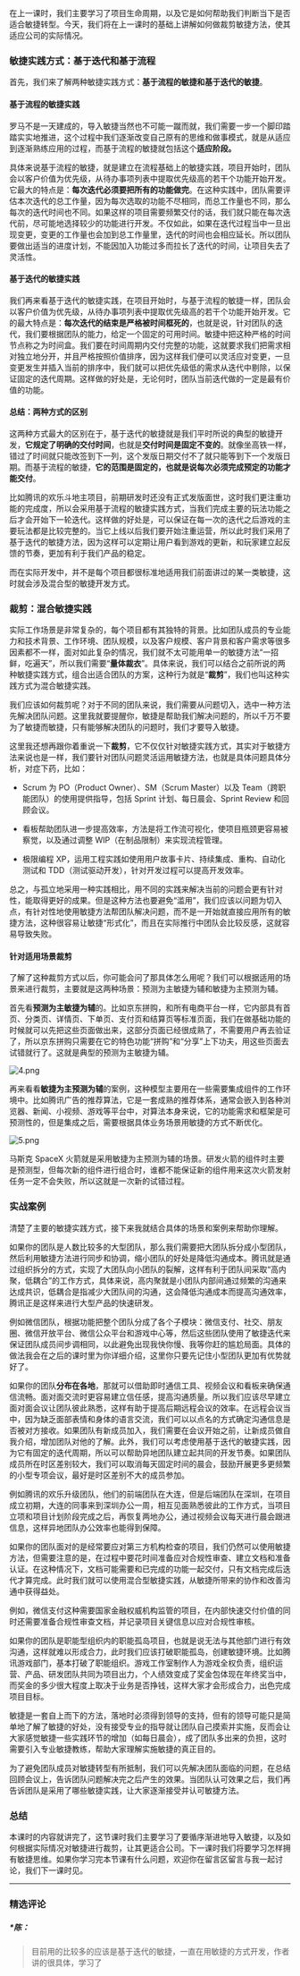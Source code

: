 <p data-nodeid="1" class="">在上一课时，我们主要学习了项目生命周期，以及它是如何帮助我们判断当下是否适合敏捷转型。今天，我们将在上一课时的基础上讲解如何做裁剪敏捷方法，使其适应公司的实际情况。</p>
<h3 data-nodeid="2">敏捷实践方式：基于迭代和基于流程</h3>
<p data-nodeid="3">首先，我们来了解两种敏捷实践方式：<strong data-nodeid="52">基于流程的敏捷和基于迭代的敏捷</strong>。</p>
<h4 data-nodeid="4">基于流程的敏捷实践</h4>
<p data-nodeid="5">罗马不是一天建成的，导入敏捷当然也不可能一蹴而就，我们需要一步一个脚印踏踏实实地推进，这个过程中我们逐渐改变自己原有的思维和做事模式，就是从适应到逐渐熟练应用的过程，而基于流程的敏捷就包括这个<strong data-nodeid="58">适应阶段。</strong></p>
<p data-nodeid="6">具体来说基于流程的敏捷，就是建立在流程基础上的敏捷实践，项目开始时，团队会以客户价值为优先级，从待办事项列表中提取优先级高的若干个功能开始开发。它最大的特点是：<strong data-nodeid="64">每次迭代必须要把所有的功能做完</strong>。在这种实践中，团队需要评估本次迭代的总工作量，因为每次选取的功能不尽相同，而总工作量也不同，那么每次的迭代时间也不同。如果这样的项目需要频繁交付的话，我们就只能在每次迭代前，尽可能地选择较少的功能进行开发。不仅如此，如果在迭代过程当中一旦出现变更，变更的工作量也会加到总工作量里，迭代的时间也会相应延长。所以团队要做出适当的进度计划，不能因加入功能过多而拉长了迭代的时间，让项目失去了灵活性。</p>
<h4 data-nodeid="7">基于迭代的敏捷实践</h4>
<p data-nodeid="8">我们再来看基于迭代的敏捷实践，在项目开始时，与基于流程的敏捷一样，团队会以客户价值为优先级，从待办事项列表中提取优先级高的若干个功能开始开发。它的最大特点是：<strong data-nodeid="71">每次迭代的结束是严格被时间框死的</strong>，也就是说，针对团队的迭代，我们要根据团队的能力，给定一个固定的可用时间。敏捷中把这种严格的时间节点称之为时间盒。我们要在时间周期内交付完整的功能，这就要求我们把需求相对独立地分开，并且严格按照价值排序，因为这样我们便可以灵活应对变更，一旦变更发生并插入当前的排序中，我们就可以把优先级低的需求从迭代中剔除，以保证固定的迭代周期。这样做的好处是，无论何时，团队当前迭代做的一定是最有价值的功能。</p>
<h4 data-nodeid="9">总结：两种方式的区别</h4>
<p data-nodeid="10">这两种方式最大的区别在于，基于迭代的敏捷就是我们平时所说的典型的敏捷开发，<strong data-nodeid="86">它规定了明确的交付时间</strong>，也就是<strong data-nodeid="87">交付时间是固定不变的</strong>。就像坐高铁一样，错过了时间就只能改签到下一列，这个发版日期交付不了就只能等到下一个发版日期。而基于流程的敏捷，<strong data-nodeid="88">它的范围是固定的，也就是说每次必须完成预定的功能才能交付</strong>。</p>
<p data-nodeid="11">比如腾讯的欢乐斗地主项目，前期研发时还没有正式发版面世，这时我们更注重功能的完成度，所以会采用基于流程的敏捷实践方式，当我们完成主要的玩法功能之后才会开始下一轮迭代。这样做的好处是，可以保证在每一次的迭代之后游戏的主要玩法都是比较完整的。当它上线以后我们要开始注重运营，所以此时我们采用了基于迭代的敏捷方法，因为这样可以定期让用户看到游戏的更新，和玩家建立起反馈的节奏，更加有利于我们产品的稳定。</p>
<p data-nodeid="12">而在实际开发中，并不是每个项目都很标准地适用我们前面讲过的某一类敏捷，这时就会涉及混合型的敏捷开发方式。</p>
<h3 data-nodeid="13">裁剪：混合敏捷实践</h3>
<p data-nodeid="14">实际工作场景是非常复杂的，每个项目都有其独特的背景。比如团队成员的专业能力和技术背景、工作环境、团队规模，以及客户规模、客户背景和客户需求等很多因素都不一样，面对如此复杂的情况，我们就不太可能用单一的敏捷方法“一招鲜，吃遍天”，所以我们需要“<strong data-nodeid="101">量体裁衣</strong>”。具体来说，我们可以结合之前所说的两种敏捷实践方式，组合出适合团队的方案，这种行为就是“<strong data-nodeid="102">裁剪</strong>”，我们也叫这种实践方式为混合敏捷实践。</p>
<p data-nodeid="15">我们应该如何裁剪呢？对于不同的团队来说，我们需要从问题切入，选中一种方法先解决团队问题。这里我就要提醒你，敏捷是帮助我们解决问题的，所以千万不要为了敏捷而敏捷，只有能够解决团队的问题时，我们才要导入敏捷。</p>
<p data-nodeid="16">这里我还想再跟你着重说一下<strong data-nodeid="109">裁剪</strong>，它不仅仅针对敏捷实践方式，其实对于敏捷方法来说也是一样，我们要针对团队问题灵活运用敏捷方法，也就是具体问题具体分析，对症下药，比如：</p>
<ul data-nodeid="609">
<li data-nodeid="610">
<p data-nodeid="611">Scrum 为 PO（Product Owner）、SM（Scrum Master）以及 Team（跨职能团队）的使⽤提供指导，包括 Sprint 计划、每⽇晨会、Sprint Review 和回顾会议。</p>
</li>
<li data-nodeid="612">
<p data-nodeid="613" class="te-preview-highlight">看板帮助团队进⼀步提⾼效率，⽅法是将⼯作流可视化，使项目瓶颈更容易被察觉，以及通过调整 WIP（在制品限制）来实现流程管理。</p>
</li>
<li data-nodeid="614">
<p data-nodeid="615">极限编程 XP，运用⼯程实践如使⽤用户故事卡片、持续集成、重构、⾃动化测试和 TDD（测试驱动开发），针对开发过程可以提高开发效率。</p>
</li>
</ul>

<p data-nodeid="24">总之，与孤⽴地采⽤一种实践相⽐，用不同的实践来解决当前的问题会更有针对性，能取得更好的成果。但是这种方法也要避免“滥用”，我们应该以问题为切入点，有针对性地使用敏捷方法帮团队解决问题，而不是一开始就直接应用所有的敏捷方法，这种很容易让敏捷“形式化”，而且在实际推行中团队会比较反感，这就容易导致失败。</p>
<h4 data-nodeid="25">针对适用场景裁剪</h4>
<p data-nodeid="26">了解了这种裁剪方式以后，你可能会问了那具体怎么用呢？我们可以根据适用的场景来进行裁剪，主要就是这两种场景：预测为主敏捷为辅和敏捷为主预测为辅。</p>
<p data-nodeid="27">首先看<strong data-nodeid="121">预测为主敏捷为辅</strong>的。比如京东拼购，和所有电商平台一样，它内部具有首页、分类页、详情页、下单页、支付页和结算页等标准页面，我们在做基础功能的时候就可以先把这些页面做出来，这部分页面已经很成熟了，不需要用户再去验证了，所以京东拼购只需要在它的特色功能“拼购”和“分享”上下功夫，用这些页面去试错就行了。这就是典型的预测为主敏捷为辅。</p>
<p data-nodeid="28"><img src="https://s0.lgstatic.com/i/image/M00/2B/3C/CgqCHl79yMKAG-WMAACXyezgzVQ426.png" alt="4.png" data-nodeid="124"></p>
<p data-nodeid="29">再来看看<strong data-nodeid="130">敏捷为主预测为辅</strong>的案例，这种模型主要用在一些需要集成组件的工作环境中。比如腾讯广告的推荐算法，它是一套成熟的推荐体系，通常会嵌入到各种浏览器、新闻、小视频、游戏等平台中，对算法本身来说，它的功能需求和框架是可预测性的，但是集成之后，需要根据具体业务场景用敏捷的方式不断优化。</p>
<p data-nodeid="30"><img src="https://s0.lgstatic.com/i/image/M00/2B/3C/CgqCHl79yM2ANHe5AAB4_YyFIHY525.png" alt="5.png" data-nodeid="133"></p>
<p data-nodeid="31">马斯克 SpaceX 火箭就是采用敏捷为主预测为辅的场景。研发火箭的组件时主要是预测型，但每次新的组件进行组合时，谁都不能保证新的组件用来这次火箭发射任务一定不会失败，所以这就是一次新的试错过程。</p>
<h3 data-nodeid="32">实战案例</h3>
<p data-nodeid="33">清楚了主要的敏捷实践方式，接下来我就结合具体的场景和案例来帮助你理解。</p>
<p data-nodeid="34">如果你的团队是人数比较多的大型团队，那么我们需要把大团队拆分成小型团队，然后利用敏捷方法进行同步和协调，缩小团队的好处是降低沟通成本。腾讯就是通过组织拆分的方式，实现了大团队向小团队的裂解，这样有利于团队间采取“高内聚，低耦合”的工作方式，具体来说，高内聚就是小团队内部间通过频繁的沟通来达成共识，低耦合是指减少大团队间的沟通，这会降低沟通成本而提高沟通效率，腾讯正是这样来进行大型产品的快速研发。</p>
<p data-nodeid="35">例如微信团队，根据功能把整个团队分成了各个子模块：微信支付、社交、朋友圈、微信开放平台、微信公众平台和游戏中心等，然后这些团队使用了敏捷迭代来保证团队成员间步调相同，以此避免出现我快你慢、我等你赶的尴尬局面。具体的做法我会在之后的课时里为你详细介绍，这里你只要先记住小型团队更加有优势就好了。</p>
<p data-nodeid="36">如果你的团队<strong data-nodeid="144">分布在各地</strong>，那就可以借助即时通信工具、视频会议和看板来确保通信流畅。面对面交流时更容易建立信任感，提高沟通质量。所以我们应该尽早建立面对面会议让团队彼此熟悉，这样有助于提高后期远程会议的效率。在远程会议当中，因为缺乏面部表情和身体的语言交流，我们可以以点名的方式确定沟通信息是否被对方接收。如果团队有新成员加入，我们需要在会议开始之前，让新成员做自我介绍，增加团队对他的了解。此外，我们可以考虑使用基于迭代的敏捷实践，因为它有固定的迭代周期，所以可以帮助异地团队建立起共同的开发节奏。如果团队成员所在时区差别较大，我们可以取消每天固定时间的晨会，鼓励开展更多更频繁的小型专项会议，最好是时区差别不大的成员参加。</p>
<p data-nodeid="37">例如腾讯的欢乐升级团队，他们的前端团队在大连，但是后端团队在深圳，在项目成立初期，大连的同事来到深圳办公一周，相互见面熟悉彼此的工作方式，当项目立项和项目计划阶段完成之后，再恢复两地办公，通过视频会议每天进行晨会跟进信息，这样异地团队办公效率也能得到保障。</p>
<p data-nodeid="38">如果你的团队面对的是经常要应对第三方机构检查的项目，我们仍然可以使用敏捷方法，但需要注意的是，在过程中要花时间准备应对合规性审查、建立文档和准备认证。在这种情况下，文档可能需要和已完成的功能一起交付，只有文档完成后迭代才算完成。此时我们就可以使用混合型敏捷实践，从敏捷所带来的协作和改善沟通中获得益处。</p>
<p data-nodeid="39">例如，微信支付这种需要国家金融权威机构监管的项目，在内部快速交付价值的同时还需要准备合规性审查文档，并记录项目关键信息以应对合规性审核。</p>
<p data-nodeid="40">如果你的团队是职能型组织内的职能孤岛项目，也就是说无法与其他部门进行有效沟通，这样就难以形成合力，此时我们应该打破职能孤岛，创建敏捷环境。比如腾讯游戏部门，基本打破了职能组织。游戏工作室制作人为游戏全权负责，组织运营、产品、研发团队共同为项目出力，个人绩效变成了奖金包体现在年终奖当中，而奖金的多少很大程度上取决于业务是否挣钱，这样大家才会形成合力，出色完成项目目标。</p>
<p data-nodeid="41">敏捷是一套自上而下的方法，落地时必须得到领导的支持，但有的领导可能只是简单地了解了敏捷的好处，没有接受专业的指导就让团队自己摸索并实施，反而会让大家感觉敏捷一些实践环节的增加（如每日晨会），成了团队多出来的负担，这时需要引入专业敏捷教练，帮助大家理解实施敏捷的真正目的。</p>
<p data-nodeid="42">为了避免团队成员对敏捷转型有所抵制，我们可以先解决团队面临的问题，在总结回顾会议上，告诉团队问题解决完之后产生的效果。当团队认可效果之后，我们再告诉团队是采用了哪些敏捷实践，让大家逐渐接受并认可敏捷方法。</p>
<h3 data-nodeid="43">总结</h3>
<p data-nodeid="44">本课时的内容就讲完了，这节课时我们主要学习了要循序渐进地导入敏捷，以及如何根据实际情况对敏捷进行裁剪，让其更适合公司。下一课时我们将要学习怎样拥有敏捷思维。如果你学习完本节课有什么问题，欢迎你在留言区留言与我一起讨论，我们下一课时见。</p>

---

### 精选评论

##### *陈：
> 目前用的比较多的应该是基于迭代的敏捷，一直在用敏捷的方式开发，作者讲的很具体，学习了

